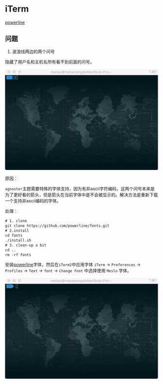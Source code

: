 <!--
 * @Author: tangdaoyong
 * @Date: 2020-12-28 17:43:32
 * @LastEditors: tangdaoyong
 * @LastEditTime: 2020-12-28 17:52:02
 * @Description: iTerm
-->
# iTerm

[powerline](https://github.com/powerline/fonts)

## 问题

1. 波浪线两边的两个问号

隐藏了用户名和主机名所有看不到前面的问号。

![问题显示](./img/iTerm2显示非ascii字符问题.jpeg)

原因：

`agnoster`主题需要特殊的字体支持，因为有非ascii字符编码，这两个问号本来是为了更好看的箭头，但是箭头在当前字体中是不会被显示的。解决方法是重新下载一个支持非ascii编码的字体。

处理：
```
# 1. clone
git clone https://github.com/powerline/fonts.git
# 2.install
cd fonts
./install.sh
# 3. clean-up a bit
cd ..
rm -rf fonts
```

安装[powerline](https://github.com/powerline/fonts.git)字体，然后在`iTerm2`中应用字体 `iTerm` -> `Preferences` -> `Profiles` -> `Text` -> `font` -> `Change Font` 中选择使用 `Meslo` 字体。

![正常显示](./img/iTerm2正常显示.jpeg)